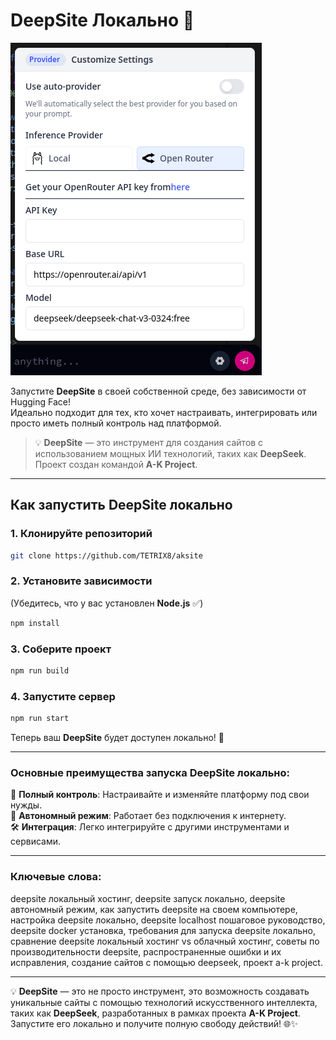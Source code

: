 # DeepSite Локально 🚀

![Баннер](./localconfig.png)

Запустите **DeepSite** в своей собственной среде, без зависимости от Hugging Face!  
Идеально подходит для тех, кто хочет настраивать, интегрировать или просто иметь полный контроль над платформой.

> 💡 **DeepSite** — это инструмент для создания сайтов с использованием мощных ИИ технологий, таких как **DeepSeek**. Проект создан командой **A-K Project**.

---

## Как запустить DeepSite локально

### 1. Клонируйте репозиторий
```bash
git clone https://github.com/TETRIX8/aksite  
```

### 2. Установите зависимости
(Убедитесь, что у вас установлен **Node.js** ✅)
```bash
npm install
```

### 3. Соберите проект
```bash
npm run build
```

### 4. Запустите сервер
```bash
npm run start
```

Теперь ваш **DeepSite** будет доступен локально! 🎉

---

### Основные преимущества запуска DeepSite локально:

🌟 **Полный контроль**: Настраивайте и изменяйте платформу под свои нужды.  
🚀 **Автономный режим**: Работает без подключения к интернету.  
🛠️ **Интеграция**: Легко интегрируйте с другими инструментами и сервисами.  

---

### Ключевые слова:
deepsite локальный хостинг, deepsite запуск локально, deepsite автономный режим, как запустить deepsite на своем компьютере, настройка deepsite локально, deepsite localhost пошаговое руководство, deepsite docker установка, требования для запуска deepsite локально, сравнение deepsite локальный хостинг vs облачный хостинг, советы по производительности deepsite, распространенные ошибки и их исправления, создание сайтов с помощью deepseek, проект a-k project.

---

💡 **DeepSite** — это не просто инструмент, это возможность создавать уникальные сайты с помощью технологий искусственного интеллекта, таких как **DeepSeek**, разработанных в рамках проекта **A-K Project**. Запустите его локально и получите полную свободу действий! 🌐✨

